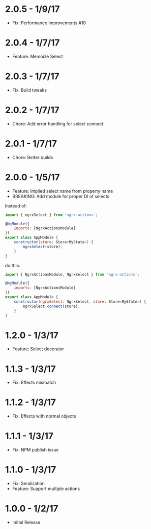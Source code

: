 # 2.0.5 - 1/9/17
- Fix: Performance Improvements #10

# 2.0.4 - 1/7/17
- Feature: Memoize Select

# 2.0.3 - 1/7/17
- Fix: Build tweaks

# 2.0.2 - 1/7/17
- Chore: Add error handling for select connect

# 2.0.1 - 1/7/17
- Chore: Better builds

# 2.0.0 - 1/5/17
- Feature: Implied select name from property name
- BREAKING: Add module for proper DI of selects

Instead of:
```javascript
import { ngrxSelect } from 'ngrx-actions';

@NgModule({
    imports: [NgrxActionsModule]
})
export class AppModule {
    constructor(store: Store<MyState>) {
        ngrxSelect(store);
    }
}
```

do this:

```javascript
import { NgrxActionsModule, NgrxSelect } from 'ngrx-actions';

@NgModule({
    imports: [NgrxActionsModule]
})
export class AppModule {
    constructor(ngrxSelect: NgrxSelect, store: Store<MyState>) {
        ngrxSelect.connect(store);
    }
}
```

# 1.2.0 - 1/3/17
- Feature: Select decorator

# 1.1.3 - 1/3/17
- Fix: Effects mismatch

# 1.1.2 - 1/3/17
- Fix: Effects with normal objects

# 1.1.1 - 1/3/17
- Fix: NPM publish issue

# 1.1.0 - 1/3/17
- Fix: Seralization
- Feature: Support multiple actions

# 1.0.0 - 1/2/17
- Initial Release
